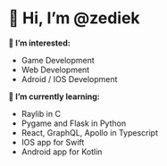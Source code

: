# 👋 Hi, I’m @zediek


**👀 I’m interested:**
  - Game Development
  - Web Development
  - Adroid / IOS Development


**🌱 I’m currently learning:**
  - Raylib in C
  - Pygame and Flask in Python
  - React, GraphQL, Apollo in Typescript
  - IOS app for Swift
  - Android app for Kotlin

<!---
zediek/zediek is a ✨ special ✨ repository because its `README.md` (this file) appears on your GitHub profile.
You can click the Preview link to take a look at your changes.
--->
